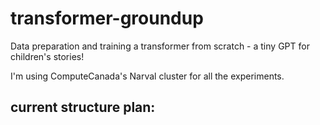 # transformer-groundup

Data preparation and training a transformer from scratch - a tiny GPT for children's stories!

I'm using ComputeCanada's Narval cluster for all the experiments. 

## current structure plan:
<!-- 
transformer-groundup/
├── model/
│   ├── __init__.py
│   ├── config.py           # Hyperparameters and model config
│   ├── embedding.py        # Token + positional embeddings
│   ├── attention.py        # Multi-head attention + masking
│   ├── feedforward.py      # Feed-forward network
│   ├── block.py            # One transformer decoder block
│   ├── transformer.py      # The full Transformer model class
│   └── utils.py            # Masking utilities, positional encodings
├── train/
│   ├── __init__.py
│   ├── trainer.py          # Training loop, optimizer, checkpointing
│   ├── dataset.py          # Dataset loading & batching
│   ├── loss.py             # Cross-entropy loss, accuracy, etc.
│   └── eval.py             # Evaluation: perplexity, loss, sampling
├── generate/
│   └── inference.py        # Sampling/generation from trained model
├── logs/
│   └── ...                 # Training logs or plots
├── configs/
│   └── tiny.yaml           # Optional YAML config (for sweep or reproducibility)
├── scripts/
│   └── run_train.sh        # sbatch script to train on Narval
├── requirements.txt
└── README.md -->

